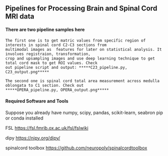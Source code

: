 ## Pipelines for Processing Brain and Spinal Cord MRI data 
#### There are two pipeline samples here 
    
    The first one is to get matric values from specific region of interests in spinal cord C2-C3 sections from 
    multimodal images as  features for later on statistical analysis. It involves registraion, transformation,
    crop and upsampling images and use deep learning technique to get total cord mask to get ROI values. Check 
    out pipeline script and output: *****C23_pipeline.py, C23_output.png*****
    
    The second one is spinal cord total area measurement across medulla oblongata to C1 section. Check out 
    *****OPERA_pipeline.py, OPERA_output.png*****


#### Required Software and Tools

Suppose you already have numpy, scipy, pandas, scikit-learn, seabron pip or conda installed

FSL                https://fsl.fmrib.ox.ac.uk/fsl/fslwiki

dipy               https://nipy.org/dipy/

spinalcord toolbox https://github.com/neuropoly/spinalcordtoolbox



